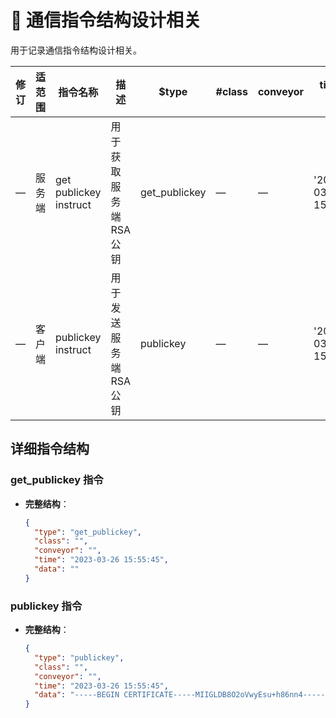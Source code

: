 # 📝 通信指令结构设计相关

用于记录通信指令结构设计相关。

|修订| 适范围 |       指令名称         |           描述         |      $type      |    #class    |    conveyor   |      time(示例)     | data                       | 返回指令      | 备注         |
|---|--------|------------------------|-----------------------|-----------------|--------------|---------------|---------------------|----------------------------|--------------|--------------|
| — | 服务端 | get publickey instruct |  用于获取服务端RSA公钥  | get_publickey   |       —      |       —       |'2023-03-26 15:55:45'|             —              |$publickey    |—             |
| — | 客户端 | publickey instruct     |  用于发送服务端RSA公钥  | publickey       |       —      |       —       |'2023-03-26 15:55:45'|'RSA_publickey'<String>     |—             |—             |

## 详细指令结构

### get_publickey 指令
- **完整结构**：
  ```json
  {
    "type": "get_publickey",
    "class": "",
    "conveyor": "",
    "time": "2023-03-26 15:55:45",
    "data": ""
  }
### publickey 指令
- **完整结构**：
  ```json
  {
    "type": "publickey",
    "class": "",
    "conveyor": "",
    "time": "2023-03-26 15:55:45",
    "data": "-----BEGIN CERTIFICATE-----MIIGLDB8O2oVwyEsu+h86nn4-----END CERTIFICATE-----"
  }